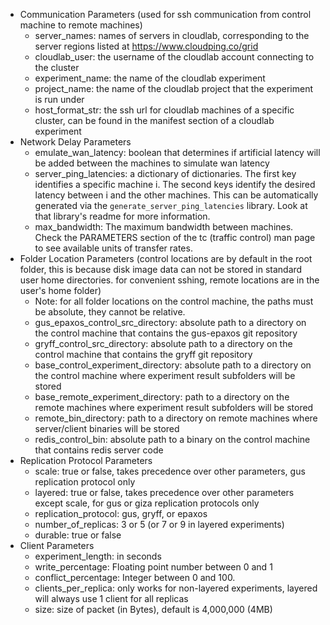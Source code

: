 - Communication Parameters (used for ssh communication from control machine to remote machines)
  - server_names: names of servers in cloudlab, corresponding to the server regions listed at https://www.cloudping.co/grid
  - cloudlab_user: the username of the cloudlab account connecting to the cluster
  - experiment_name: the name of the cloudlab experiment
  - project_name: the name of the cloudlab project that the experiment is run under
  - host_format_str: the ssh url for cloudlab machines of a specific cluster, can be found in the manifest section of a cloudlab experiment
- Network Delay Parameters
  - emulate_wan_latency: boolean that determines if artificial latency will be added between the machines to simulate wan latency
  - server_ping_latencies: a dictionary of dictionaries. The first key identifies a specific machine i. The second keys identify the desired latency between i and the other machines. This can be automatically generated via the `generate_server_ping_latencies` library. Look at that library's readme for more information. 
  - max_bandwidth: The maximum bandwidth between machines. Check the PARAMETERS section of the tc (traffic control) man page to see available units of transfer rates. 
- Folder Location Parameters (control locations are by default in the root folder, this is because disk image data can not be stored in standard user home directories. for convenient sshing, remote locations are in the user's home folder)
  - Note: for all folder locations on the control machine, the paths must be absolute, they cannot be relative.
  - gus_epaxos_control_src_directory: absolute path to a directory on the control machine that contains the gus-epaxos git repository
  - gryff_control_src_directory: absolute path to a directory on the control machine that contains the gryff git repository
  - base_control_experiment_directory: absolute path to a directory on the control machine where experiment result subfolders will be stored
  - base_remote_experiment_directory: path to a directory on the remote machines where experiment result subfolders will be stored
  - remote_bin_directory: path to a directory on remote machines where server/client binaries will be stored
  - redis_control_bin: absolute path to a binary on the control machine that contains redis server code
- Replication Protocol Parameters
  - scale: true or false, takes precedence over other parameters, gus replication protocol only
  - layered: true or false, takes precedence over other parameters except scale, for gus or giza replication protocols only
  - replication_protocol: gus, gryff, or epaxos
  - number_of_replicas: 3 or 5 (or 7 or 9 in layered experiments)
  - durable: true or false
- Client Parameters
  - experiment_length: in seconds
  - write_percentage: Floating point number between 0 and 1
  - conflict_percentage: Integer between 0 and 100. 
  - clients_per_replica: only works for non-layered experiments, layered will always use 1 client for all replicas 
  - size: size of packet (in Bytes), default is 4,000,000 (4MB)